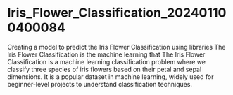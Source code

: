 # Iris_Flower_Classification_202401100400084
Creating a model to predict the Iris Flower Classification using  libraries
The Iris Flower Classification is the machine learning that The Iris Flower Classification is a machine learning classification problem where we classify three species of iris flowers based on their petal and sepal dimensions. It is a popular dataset in machine learning, widely used for beginner-level projects to understand classification techniques.
